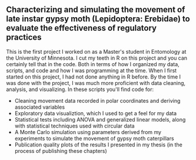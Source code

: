 ## Characterizing and simulating the movement of late instar gypsy moth (Lepidoptera: Erebidae) to evaluate the effectiveness of regulatory practices

This is the first project I worked on as a Master's student in Entomology at the University of Minnesota. I cut my teeth in R on this project and you can certainly tell that in the code. Both in terms of how I organized my data, scripts, and code and how I was programming at the time. When I first started on this project, I had not done anything in R before. By the time I was done with the project, I was much more proficient with data cleaning, analysis, and visualizing. In these scripts you'll find code for:

- Cleaning movement data recorded in polar coordinates and deriving associated variables
- Exploratory data visualiztion, which I used to get a feel for my data
- Statistical tests including ANOVA and generalized linear models, along with statistical techniques used with circular data
- A Monte Carlo simulation using parameters derived from my experiments to simulate the movement of gypsy moth caterpillars
- Publication quality plots of the results I presented in my thesis (in the process of publishing these chapters)
